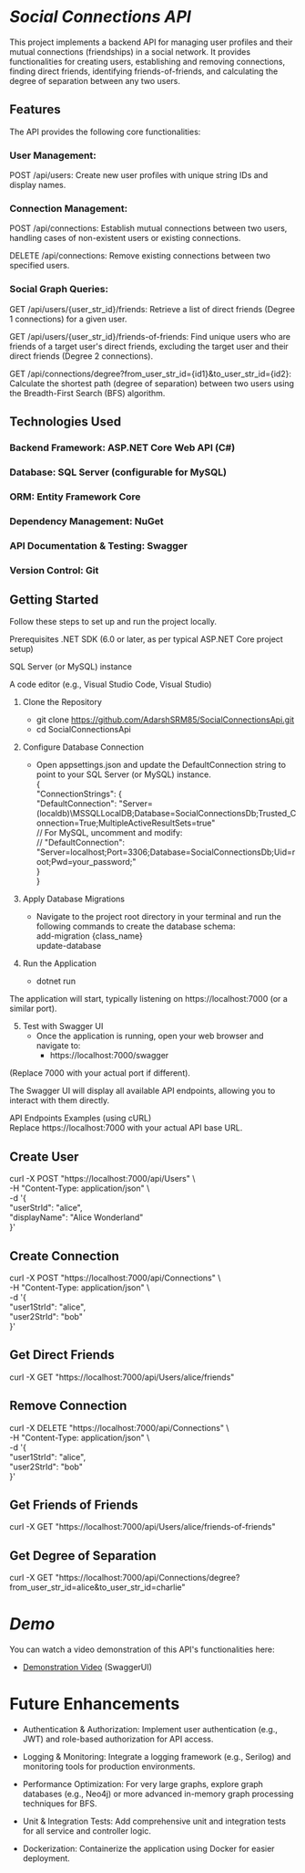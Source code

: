 # ***Social Connections API***
This project implements a backend API for managing user profiles and their mutual connections (friendships) in a social network. It provides functionalities for creating users, establishing and removing connections, finding direct friends, identifying friends-of-friends, and calculating the degree of separation between any two users.

## Features
The API provides the following core functionalities:

### User Management:

POST /api/users: Create new user profiles with unique string IDs and display names.

### Connection Management:

POST /api/connections: Establish mutual connections between two users, handling cases of non-existent users or existing connections.

DELETE /api/connections: Remove existing connections between two specified users.

### Social Graph Queries:

GET /api/users/{user_str_id}/friends: Retrieve a list of direct friends (Degree 1 connections) for a given user.

GET /api/users/{user_str_id}/friends-of-friends: Find unique users who are friends of a target user's direct friends, excluding the target user and their direct friends (Degree 2 connections).

GET /api/connections/degree?from_user_str_id={id1}&to_user_str_id={id2}: Calculate the shortest path (degree of separation) between two users using the Breadth-First Search (BFS) algorithm.

## Technologies Used
### Backend Framework: ASP.NET Core Web API (C#)

### Database: SQL Server (configurable for MySQL)

### ORM: Entity Framework Core

### Dependency Management: NuGet

### API Documentation & Testing: Swagger

### Version Control: Git

## Getting Started
Follow these steps to set up and run the project locally.

Prerequisites
.NET SDK (6.0 or later, as per typical ASP.NET Core project setup)

SQL Server (or MySQL) instance

A code editor (e.g., Visual Studio Code, Visual Studio)

1. Clone the Repository
   - git clone https://github.com/AdarshSRM85/SocialConnectionsApi.git
   - cd SocialConnectionsApi

2. Configure Database Connection
   - Open appsettings.json and update the DefaultConnection string to point to your SQL Server (or MySQL) instance.    
    {    
      "ConnectionStrings": {    
        "DefaultConnection": "Server=(localdb)\MSSQLLocalDB;Database=SocialConnectionsDb;Trusted_Connection=True;MultipleActiveResultSets=true"    
        // For MySQL, uncomment and modify:    
        // "DefaultConnection": "Server=localhost;Port=3306;Database=SocialConnectionsDb;Uid=root;Pwd=your_password;"    
      }    
    }    

3. Apply Database Migrations
    - Navigate to the project root directory in your terminal and run the following commands to create the database schema:    
      add-migration {class_name}    
      update-database    

4. Run the Application    
    - dotnet run    

The application will start, typically listening on https://localhost:7000 (or a similar port).    

5. Test with Swagger UI
    - Once the application is running, open your web browser and navigate to:    
      - https://localhost:7000/swagger    

(Replace 7000 with your actual port if different).

The Swagger UI will display all available API endpoints, allowing you to interact with them directly.

API Endpoints Examples (using cURL)    
Replace https://localhost:7000 with your actual API base URL.    

## Create User    
curl -X POST "https://localhost:7000/api/Users" \    
-H "Content-Type: application/json" \    
-d '{    
  "userStrId": "alice",    
  "displayName": "Alice Wonderland"    
}'    

## Create Connection
curl -X POST "https://localhost:7000/api/Connections" \    
-H "Content-Type: application/json" \    
-d '{    
  "user1StrId": "alice",    
  "user2StrId": "bob"    
}'    

## Get Direct Friends
curl -X GET "https://localhost:7000/api/Users/alice/friends"    

## Remove Connection
curl -X DELETE "https://localhost:7000/api/Connections" \    
-H "Content-Type: application/json" \    
-d '{    
  "user1StrId": "alice",    
  "user2StrId": "bob"    
}'    

## Get Friends of Friends    
curl -X GET "https://localhost:7000/api/Users/alice/friends-of-friends"    

## Get Degree of Separation    
curl -X GET "https://localhost:7000/api/Connections/degree?from_user_str_id=alice&to_user_str_id=charlie"    

# ***Demo***
You can watch a video demonstration of this API's functionalities here:
  - [Demonstration Video](https://drive.google.com/file/d/1Sm0zLLXG1wXT4A8SwvZx4_-MmZsgLrHB/view?usp=sharing)  (SwaggerUI)

# Future Enhancements
  - Authentication & Authorization: Implement user authentication (e.g., JWT) and role-based authorization for API access.

  - Logging & Monitoring: Integrate a logging framework (e.g., Serilog) and monitoring tools for production environments.

  - Performance Optimization: For very large graphs, explore graph databases (e.g., Neo4j) or more advanced in-memory graph processing techniques for BFS.

  - Unit & Integration Tests: Add comprehensive unit and integration tests for all service and controller logic.

  - Dockerization: Containerize the application using Docker for easier deployment.
